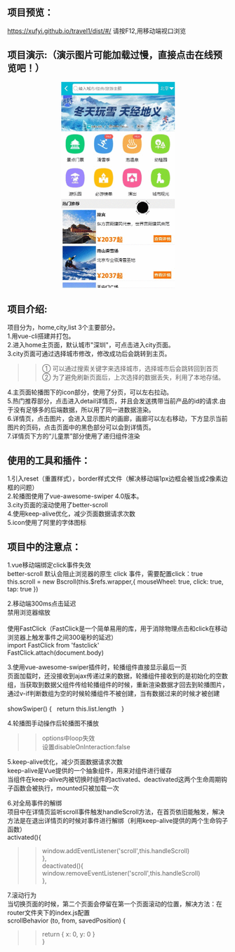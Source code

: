 项目预览：
-----
https://xufyi.github.io/travel1/dist/#/
请按F12,用移动端视口浏览


项目演示:（演示图片可能加载过慢，直接点击在线预览吧！）
-----
<div align=center>
   <img src="https://github.com/Xufyi/travel/blob/master/travel.gif" width="259" height="470">  
</div>


项目介绍:   
-----
  项目分为，home,city,list 3个主要部分。  
1.用vue-cli搭建并打包。   
2.进入home主页面，默认城市"深圳"，可点击进入city页面。  
3.city页面可通过选择城市修改，修改成功后会跳转到主页。   
>>① 可以通过搜索关键字来选择城市，选择城市后会跳转回到首页  
    ② 为了避免刷新页面后，上次选择的数据丢失，利用了本地存储。  
  
4.主页面轮播图下的icon部分，使用了分页，可以左右拉动。    
5.热门推荐部分，点击进入detail详情页，并且会发送携带当前产品的id的请求.由于没有足够多的后端数据，所以用了同一进数据渲染。    
6.详情页，点击图片，会进入显示图片的画廊，画廊可以左右移动，下方显示当前图片的页码，点击页面中的黑色部分可以会到详情页。    
7.详情页下方的“儿童票”部分使用了递归组件渲染  
      
      
使用的工具和插件： 
-----
1.引入reset（重置样式），border样式文件（解决移动端1px边框会被当成2像素边框的问题）  
2.轮播图使用了vue-awesome-swiper 4.0版本。  
3.city页面的滚动使用了better-scroll  
4.使用keep-alive优化，减少页面数据请求次数  
5.icon使用了阿里的字体图标  
  
  
项目中的注意点：  
-----
1.vue移动端绑定click事件失效  
better-scroll 默认会阻止浏览器的原生 click 事件，需要配置click：true  
this.scroll = new Bscroll(this.$refs.wrapper,{ mouseWheel: true, click: true, tap: true })  
  
2.移动端300ms点击延迟  
禁用浏览器缩放  
<meta name="viewport" content="width=device-width,initial-scale=1.0,minimum-scale=1.0,maximum-scale=1.0,user-scalable=no">  
使用FastClick（FastClick是一个简单易用的库，用于消除物理点击和click在移动浏览器上触发事件之间300毫秒的延迟）  
import FastClick from 'fastclick'  
FastClick.attach(document.body)  
  
3.使用vue-awesome-swiper插件时，轮播组件直接显示最后一页  
页面加载时，还没接收到ajax传递过来的数据，轮播组件接收到的是初始化的空数组，当获取到数据父组件传给轮播组件的时候，重新渲染数据才回去到轮播图片，通过v-if判断数组为空的时候轮播组件不被创建，当有数据过来的时候才被创建  
<swiper :options="swiperOption" v-if="showSwiper">  
showSwiper() {   return this.list.length   }  
    
4.轮播图手动操作后轮播图不播放  
>>options中loop失效  
设置disableOnInteraction:false    
    
5.keep-alive优化，减少页面数据请求次数   
keep-alive是Vue提供的一个抽象组件，用来对组件进行缓存  
当组件在keep-alive内被切换时组件的activated、deactivated这两个生命周期钩子函数会被执行，mounted只被加载一次  
  
6.对全局事件的解绑  
项目中在详情页监听scroll事件触发handleScroll方法，在首页依旧能触发，解决方法是在退出详情页的时候对事件进行解绑（利用keep-alive提供的两个生命钩子函数）  
activated(){  
>>window.addEventListener('scroll',this.handleScroll)  
},  
deactivated(){  
>>window.removeEventListener('scroll',this.handleScroll)  
},  
  
7.滚动行为    
当切换页面的时候，第二个页面会停留在第一个页面滚动的位置，解决方法：在router文件夹下的index.js配置  
scrollBehavior (to, from, savedPosition) {  
>> return { x: 0, y: 0 }  
}  
